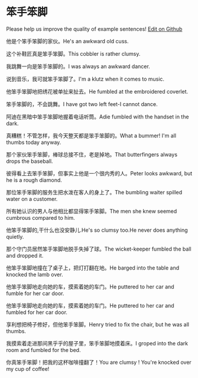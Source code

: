 # 笨手笨脚

Please help us improve the quality of example sentences! [Edit on Github](https://github.com/jiyushe/jiyu-example-sentence-source/blob/main/chinese/benshoubenjiao.md)

<p><span class="chinese">他是个笨手笨脚的家伙。</span><span class="english">He's an awkward old cuss.</span></p>

<p><span class="chinese">这个补鞋匠真是笨手笨脚。</span><span class="english">This cobbler is rather clumsy.</span></p>

<p><span class="chinese">我跳舞一向是笨手笨脚的。</span><span class="english">I was always an awkward dancer.</span></p>

<p><span class="chinese">说到音乐，我可就笨手笨脚了。</span><span class="english">I'm a klutz when it comes to music.</span></p>

<p><span class="chinese">他笨手笨脚地把绣花被单扯来扯去。</span><span class="english">He fumbled at the embroidered coverlet.</span></p>

<p><span class="chinese">笨手笨脚的，不会跳舞。</span><span class="english">I have got two left feet-I cannot dance.</span></p>

<p><span class="chinese">阿迪在黑暗中笨手笨脚地握着电话听筒。</span><span class="english">Adie fumbled with the handset in the dark.</span></p>

<p><span class="chinese">真糟糕！不管怎样，我今天整天都是笨手笨脚的。</span><span class="english">What a bummer! I'm all thumbs today anyway.</span></p>

<p><span class="chinese">那个家伙笨手笨脚，棒球总接不住，老是掉地。</span><span class="english">That butterfingers always drops the baseball.</span></p>

<p><span class="chinese">彼得看上去笨手笨脚，但事实上他是一个很内秀的人。</span><span class="english">Peter looks awkward, but he is a rough diamond.</span></p>

<p><span class="chinese">那位笨手笨脚的服务生把水泼在客人的身上了。</span><span class="english">The bumbling waiter spilled water on a customer.</span></p>

<p><span class="chinese">所有她认识的男人与他相比都显得笨手笨脚。</span><span class="english">The men she knew seemed cumbrous compared to him.</span></p>

<p><span class="chinese">他笨手笨脚的,干什么也没安静儿.</span><span class="english">He's so clumsy too.He never does anything quietly.</span></p>

<p><span class="chinese">那个守门员居然笨手笨脚地脱手失掉了球。</span><span class="english">The wicket-keeper fumbled the ball and dropped it.</span></p>

<p><span class="chinese">他笨手笨脚地撞在了桌子上，把灯打翻在地。</span><span class="english">He barged into the table and knocked the lamb over.</span></p>

<p><span class="chinese">他笨手笨脚地走向她的车，摸索着她的车门。</span><span class="english">He puttered to her car and fumble for her car door.</span></p>

<p><span class="chinese">他笨手笨脚地走向她的车，摸索着她的车门。</span><span class="english">He puttered to her car and fumbled for her car door.</span></p>

<p><span class="chinese">享利想把椅子修好，但他笨手笨脚。</span><span class="english">Henry tried to fix the chair, but he was all thumbs.</span></p>

<p><span class="chinese">我摸索着走进那间黑乎乎的屋子里，笨手笨脚地摸着床。</span><span class="english">I groped into the dark room and fumbled for the bed.</span></p>

<p><span class="chinese">你真笨手笨脚！把我的这杯咖啡撞翻了！</span><span class="english">You are clumsy ! You're knocked over my cup of coffee!</span></p>

